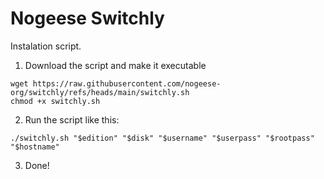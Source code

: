 # Nogeese Switchly
Instalation script.

1. Download the script and make it executable
```
wget https://raw.githubusercontent.com/nogeese-org/switchly/refs/heads/main/switchly.sh
chmod +x switchly.sh
```
2. Run the script like this:
```
./switchly.sh "$edition" "$disk" "$username" "$userpass" "$rootpass" "$hostname"
````
3. Done!
